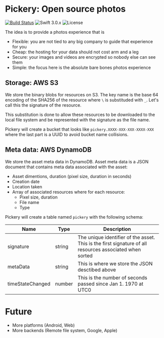 # Pickery: Open source photos

[![Build Status](https://travis-ci.org/Performador/Pickery.svg)](https://travis-ci.org/Performador/Pickery)
![Swift 3.0.x](https://img.shields.io/badge/language-swift%203-4BC51D.svg?style=flat)
![License](http://img.shields.io/badge/license-MIT-lightgrey.svg?style=flat)

The idea is to provide a photos experience that is
- Flexible: you are not tied to any big company to guide that experience for you
- Cheap: the hosting for your data should not cost arm and a leg
- Secure: your images and videos are encrypted so nobody else can see them
- Simple: the focus here is the absolute bare bones photos experience

## Storage: AWS S3

We store the binary blobs for resources on S3. The key name is the base 64 encoding of the SHA256 of the resource where `\` is substituded with `_`. Let's call this the signature of the resource.

This substitution is done to allow these resources to be downloaded to the local file system and be represented with the signature as the file name.

Pickery will create a bucket that looks like `pickery.XXXX-XXX-XXX-XXXX-XXX` where the last part is a UUID to avoid bucket name collisions. 

## Meta data: AWS DynamoDB

We store the asset meta data in DynamoDB. Asset meta data is a JSON document that contains meta data associated with the asset:

- Asset dimentions, duration (pixel size, duration in seconds)
- Creation date
- Location taken
- Array of associated resources where for each resource:
  - Pixel size, duration
  - File name
  - Type

Pickery will create a table named `pickery` with the following schema:

| Name | Type | Description |
|------|------|-------------|
| signature | string | The unique identifier of the asset. This is the first signature of all resources associated when sorted |
| metaData | string | This is where we store the JSON desctibed above |
| timeStateChanged | number | This is the number of seconds passed since Jan 1. 1970 at UTC0 |


# Future

- More platforms (Android, Web)
- More backends (Remote file system, Google, Apple)

